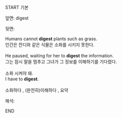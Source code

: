 START
기본

앞면:
digest


뒷면:
<div><div>Humans cannot <strong>digest</strong> plants such as grass. </div><div><div>인간은 잔디와 같은 식물은 소화를 시키지 못한다.</div></div><br>He paused, waiting for her to <strong>digest</strong> the information. </div><div>그는 잠시 말을 멈추고 그녀가 그 정보를 이해하기를 기다렸다.<br><br><div><div>소화 시켜야 돼.</div></div><div>I have to <strong>digest</strong>.<br><br>소화하다 , (완전히)이해하다 , 요약</div></div>


해석:

END